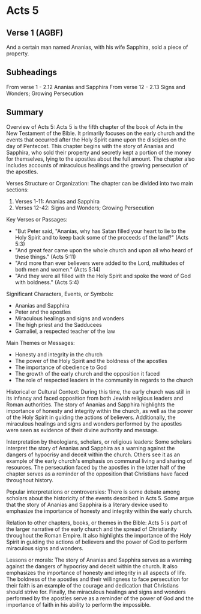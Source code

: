 # Acts 5

## Verse 1 (AGBF)

And a certain man named Ananias, with his wife Sapphira, sold a piece of property.

## Subheadings

From verse 1 - 2.12 Ananias and Sapphira
From verse 12 - 2.13 Signs and Wonders; Growing Persecution

## Summary

Overview of Acts 5:
Acts 5 is the fifth chapter of the book of Acts in the New Testament of the Bible. It primarily focuses on the early church and the events that occurred after the Holy Spirit came upon the disciples on the day of Pentecost. This chapter begins with the story of Ananias and Sapphira, who sold their property and secretly kept a portion of the money for themselves, lying to the apostles about the full amount. The chapter also includes accounts of miraculous healings and the growing persecution of the apostles.

Verses Structure or Organization:
The chapter can be divided into two main sections:
1. Verses 1-11: Ananias and Sapphira
2. Verses 12-42: Signs and Wonders; Growing Persecution

Key Verses or Passages:
- "But Peter said, "Ananias, why has Satan filled your heart to lie to the Holy Spirit and to keep back some of the proceeds of the land?" (Acts 5:3)
- "And great fear came upon the whole church and upon all who heard of these things." (Acts 5:11)
- "And more than ever believers were added to the Lord, multitudes of both men and women." (Acts 5:14)
- "And they were all filled with the Holy Spirit and spoke the word of God with boldness." (Acts 5:4)

Significant Characters, Events, or Symbols:
- Ananias and Sapphira
- Peter and the apostles
- Miraculous healings and signs and wonders
- The high priest and the Sadducees
- Gamaliel, a respected teacher of the law

Main Themes or Messages:
- Honesty and integrity in the church
- The power of the Holy Spirit and the boldness of the apostles
- The importance of obedience to God
- The growth of the early church and the opposition it faced
- The role of respected leaders in the community in regards to the church

Historical or Cultural Context:
During this time, the early church was still in its infancy and faced opposition from both Jewish religious leaders and Roman authorities. The story of Ananias and Sapphira highlights the importance of honesty and integrity within the church, as well as the power of the Holy Spirit in guiding the actions of believers. Additionally, the miraculous healings and signs and wonders performed by the apostles were seen as evidence of their divine authority and message.

Interpretation by theologians, scholars, or religious leaders:
Some scholars interpret the story of Ananias and Sapphira as a warning against the dangers of hypocrisy and deceit within the church. Others see it as an example of the early church's emphasis on communal living and sharing of resources. The persecution faced by the apostles in the latter half of the chapter serves as a reminder of the opposition that Christians have faced throughout history.

Popular interpretations or controversies:
There is some debate among scholars about the historicity of the events described in Acts 5. Some argue that the story of Ananias and Sapphira is a literary device used to emphasize the importance of honesty and integrity within the early church.

Relation to other chapters, books, or themes in the Bible:
Acts 5 is part of the larger narrative of the early church and the spread of Christianity throughout the Roman Empire. It also highlights the importance of the Holy Spirit in guiding the actions of believers and the power of God to perform miraculous signs and wonders.

Lessons or morals:
The story of Ananias and Sapphira serves as a warning against the dangers of hypocrisy and deceit within the church. It also emphasizes the importance of honesty and integrity in all aspects of life. The boldness of the apostles and their willingness to face persecution for their faith is an example of the courage and dedication that Christians should strive for. Finally, the miraculous healings and signs and wonders performed by the apostles serve as a reminder of the power of God and the importance of faith in his ability to perform the impossible.